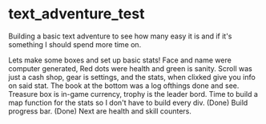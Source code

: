 # text_adventure_test
Building a basic text adventure to see how many easy it is and if it's something I should spend more time on.

Lets make some boxes and set up basic stats!
Face and name were computer generated, Red dots were health and green is sanity.
Scroll was just a cash shop, gear is settings, and the stats, when clixked give you info on said stat.
The book at the bottom was a log ofthings done and see. Treasure box is in-game currency, trophy is the leader bord.
Time to build a map function for the stats so I don't have to build every div. (Done)
Build progress bar. (Done)
Next are health and skill counters.